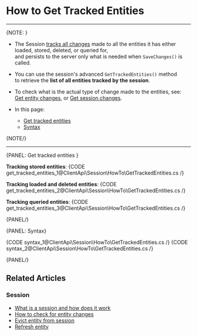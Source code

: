 # How to Get Tracked Entities
---

{NOTE: }

* The Session [tracks all changes](../../../client-api/session/what-is-a-session-and-how-does-it-work#tracking-changes) 
  made to all the entities it has either loaded, stored, deleted, or queried for,  
  and persists to the server only what is needed when `SaveChanges()` is called.

* You can use the session's advanced `GetTrackedEntities()` method  
  to retrieve the **list of all entities tracked by the session**.

* To check what is the actual type of change made to the entities, see:  
  [Get entity changes](../../../client-api/session/how-to/check-if-entity-has-changed#get-entity-changes), or
  [Get session changes](../../../client-api/session/how-to/check-if-there-are-any-changes-on-a-session#get-session-changes).
 
* In this page:
  * [Get tracked entities](../../../client-api/session/how-to/get-tracked-entities#get-tracked-entities)
  * [Syntax](../../../client-api/session/how-to/get-tracked-entities#syntax)

{NOTE/}

---

{PANEL: Get tracked entities }

**Tracking stored entities**:
{CODE get_tracked_entities_1@ClientApi\Session\HowTo\GetTrackedEntities.cs /}

**Tracking loaded and deleted entities**:
{CODE get_tracked_entities_2@ClientApi\Session\HowTo\GetTrackedEntities.cs /}

**Tracking queried entities**:
{CODE get_tracked_entities_3@ClientApi\Session\HowTo\GetTrackedEntities.cs /}

{PANEL/}

{PANEL: Syntax}

{CODE syntax_1@ClientApi\Session\HowTo\GetTrackedEntities.cs /}
{CODE syntax_2@ClientApi\Session\HowTo\GetTrackedEntities.cs /}

{PANEL/}

## Related Articles

### Session

- [What is a session and how does it work](../../../client-api/session/what-is-a-session-and-how-does-it-work)
- [How to check for entity changes](../../../client-api/session/how-to/check-if-entity-has-changed)
- [Evict entity from session](../../../client-api/session/how-to/evict-entity-from-a-session)
- [Refresh entity](../../../client-api/session/how-to/refresh-entity)
